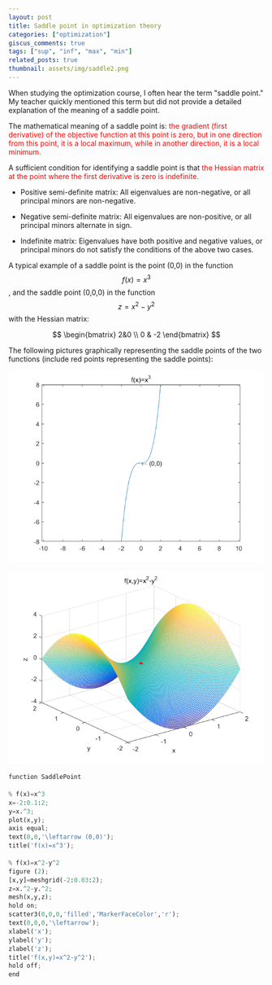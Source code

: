 ```yaml
---
layout: post
title: Saddle point in optimization theory
categories: ["optimization"]
giscus_comments: true
tags: ["sup", "inf", "max", "min"]
related_posts: true
thumbnail: assets/img/saddle2.png
---
```


When studying the optimization course, I often hear the term "saddle point." My teacher quickly mentioned this term but did not provide a detailed explanation of the meaning of a saddle point.

The mathematical meaning of a saddle point is: <font color=red>the gradient (first derivative) of the objective function at this point is zero, but in one direction from this point, it is a local maximum, while in another direction, it is a local minimum. </font>

A sufficient condition for identifying a saddle point is that <font color=red> the Hessian matrix at the point where the first derivative is zero is indefinite. </font>

- Positive semi-definite matrix: All eigenvalues are non-negative, or all principal minors are non-negative.

- Negative semi-definite matrix: All eigenvalues are non-positive, or all principal minors alternate in sign.

- Indefinite matrix: Eigenvalues have both positive and negative values, or principal minors do not satisfy the conditions of the above two cases.

A typical example of a saddle point is the point (0,0) in the function $$f(x)=x^3$$, and the saddle point (0,0,0) in the function $$z=x^2-y^2$$ with the Hessian matrix:

$$
\begin{bmatrix} 2&0 \\
 0 & -2 \end{bmatrix}
$$

The following pictures graphically representing the saddle points of the two functions (include red points representing the saddle points):

<p align="center">
  <img src="https://raw.githubusercontent.com/RobinChen121/robinchen121.github.io/master/assets/img/saddle1.png" />

<p align="center">
  <img src="https://raw.githubusercontent.com/RobinChen121/robinchen121.github.io/master/assets/img/saddle2.png" />
</p>
</p>

```python
function SaddlePoint

% f(x)=x^3
x=-2:0.1:2;
y=x.^3;
plot(x,y);
axis equal;
text(0,0,'\leftarrow (0,0)');
title('f(x)=x^3');

% f(x)=x^2-y^2
figure (2);
[x,y]=meshgrid(-2:0.03:2);
z=x.^2-y.^2;
mesh(x,y,z);
hold on;
scatter3(0,0,0,'filled','MarkerFaceColor','r');
text(0,0,0,'\leftarrow');
xlabel('x');
ylabel('y');
zlabel('z');
title('f(x,y)=x^2-y^2');
hold off;
end
```
